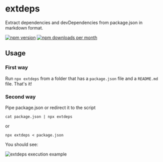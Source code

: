 # extdeps

Extract dependencies and devDependencies from package.json in markdown format.

<p align="left">
<a href="https://www.npmjs.com/package/extdeps"><img src="https://img.shields.io/npm/v/extdeps.svg?style=flat" alt="npm version"></a>
<a href="https://www.npmjs.com/package/extdeps" target="_blank"><img src="https://img.shields.io/npm/dm/extdeps.svg" alt="npm downloads per month"></a>
</p>

## Usage

### First way

Run `npx extdeps` from a folder that has a `package.json` file and a `README.md` file. That's it!

### Second way

Pipe package.json or redirect it to the script

`cat package.json | npx extdeps`

or

`npx extdeps < package.json`

You should see:

![extdeps execution example](https://i.imgur.com/I86twex.png)
